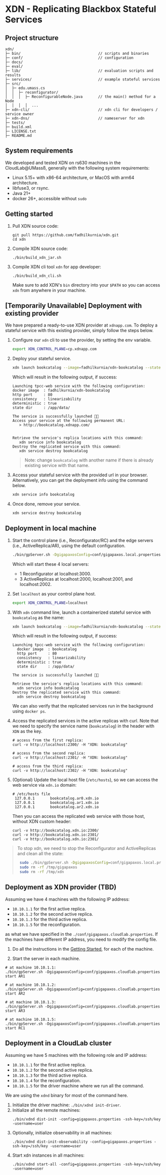 # XDN - Replicating Blackbox Stateful Services

## Project structure
```
xdn/
├─ bin/                                   // scripts and binaries
├─ conf/                                  // configuration
├─ docs/
├─ eval/
├─ lib/                                   // evaluation scripts and results
├─ services/                              // example stateful services
├─ src/
│  ├─ edu.umass.cs
│  │  ├─ reconfigurator/
│  │  │  ├─ ReconfigurableNode.java       // the main() method for a Node
│  │  │  │  ...
├─ xdn-cli/                               // xdn cli for developers / service owner
├─ xdn-dns/                               // nameserver for xdn
├─ tests/
├─ build.xml
├─ LICENSE.txt
├─ README.md
```

## System requirements
We developed and tested XDN on rs630 machines in the CloudLab@UMassß, generally 
with the following system requirements:
- Linux 5.15+ with x86-64 architecture, or MacOS with arm64 architecture.
- libfuse3, or rsync.
- Java 21+
- docker 26+, accessible without `sudo`

<a name="getting-started"></a>
## Getting started

1. Pull XDN source code:
    ```
   git pull https://github.com/fadhilkurnia/xdn.git
   cd xdn
    ```
2. Compile XDN source code:
    ```
   ./bin/build_xdn_jar.sh
    ```
3. Compile XDN cli tool `xdn` for app developer:
    ```
   ./bin/build_xdn_cli.sh
    ```
   Make sure to add XDN's `bin` directory into your `$PATH` so you can access `xdn` from anywhere in your machine. 

## [Temporarily Unavailable] Deployment with existing provider
We have prepared a ready-to-use XDN provider at `xdnapp.com`. 
To deploy a stateful service with this existing provider, simply follow the steps below.

1. Configure our `xdn` cli to use the provider, by setting the env variable.
   ```bash
   export XDN_CONTROL_PLANE=cp.xdnapp.com
   ```
2. Deploy your stateful service.
   ```bash
   xdn launch bookcatalog --image=fadhilkurnia/xdn-bookcatalog --state=/app/data/ --deterministic=true
   ```

   Which will result in the following output, if success:
   ```
   Launching tpcc-web service with the following configuration: 
   docker image  : fadhilkurnia/xdn-bookcatalog
   http port     : 80
   consistency   : linearizability
   deterministic : true
   state dir     : /app/data/
   
   The service is successfully launched 🎉🚀
   Access your service at the following permanent URL:
      > http://bookcatalog.xdnapp.com/
   
   
   Retrieve the service's replica locations with this command:
      xdn service info bookcatalog
   Destroy the replicated service with this command:
      xdn service destroy bookcatalog
   ```

   > Note: change `bookcatalog` with another name if there is already existing service with that name.

3. Access your stateful service with the provided url in your browser.
   Alternatively, you can get the deployment info using the command below.
   ```bash
   xdn service info bookcatalog
   ```
4. Once done, remove your service.
   ```bash
   xdn service destroy bookcatalog
   ```

## Deployment in local machine

1. Start the control plane (i.e., Reconfigurator/RC) and the edge servers (i.e., ActiveReplica/AR), 
   using the default configuration.
   ```bash
   ./bin/gpServer.sh -DgigapaxosConfig=conf/gigapaxos.local.properties start all
   ```
   Which will start these 4 local servers:
    - 1 Reconfigurator at localhost:3000.
    - 3 ActiveReplicas at localhost:2000, localhost:2001, and localhost:2002.

2. Set `localhost` as your control plane host.
   ```bash
   export XDN_CONTROL_PLANE=localhost
   ```

3. With `xdn` command line, launch a containerized stateful service with `bookcatalog` as the name:
   ```bash
   xdn launch bookcatalog --image=fadhilkurnia/xdn-bookcatalog --state=/app/data/ --deterministic=true
   ```
   Which will result in the following output, if success:
   ```
   Launching tpcc-web service with the following configuration:
     docker image  : bookcatalog
     http port     : 80
     consistency   : linearizability
     deterministic : true
     state dir     : /app/data/
   
   The service is successfully launched 🎉🚀
   
   Retrieve the service's replica locations with this command:
     xdn service info bookcatalog
   Destroy the replicated service with this command:
     xdn service destroy bookcatalog
   ```

   We can also verify that the replicated services run in the background using `docker ps`.

4. Access the replicated services in the active replicas with curl. Note that we need to specify
   the service name (`bookcatalog`) in the header with `XDN` as the key.
   ```
   # access from the first replica:
   curl -v http://localhost:2300/ -H "XDN: bookcatalog"
   
   # access from the second replica:
   curl -v http://localhost:2301/ -H "XDN: bookcatalog"
   
   # access from the third replica:
   curl -v http://localhost:2302/ -H "XDN: bookcatalog"
   ```

5. (Optional) Update the local host file (`/etc/hosts`), 
   so we can access the web service via `xdn.io` domain:
   ```
   # /etc/hosts file
    127.0.0.1       bookcatalog.ar0.xdn.io
    127.0.0.1       bookcatalog.ar1.xdn.io
    127.0.0.1       bookcatalog.ar2.xdn.io
   ```
   Then you can access the replicated web service with those host, without XDN custom header:
   ```
   curl -v http://bookcatalog.xdn.io:2300/
   curl -v http://bookcatalog.xdn.io:2301/
   curl -v http://bookcatalog.xdn.io:2301/
   ```

> To stop xdn, we need to stop the Reconfigurator and ActiveReplicas and clean all the state:
> ```bash
>  sudo ./bin/gpServer.sh -DgigapaxosConfig=conf/gigapaxos.local.properties forceclear all
>  sudo rm -rf /tmp/gigapaxos
>  sudo rm -rf /tmp/xdn
> ```

## Deployment as XDN provider (TBD)

Assuming we have 4 machines with the following IP address:
- `10.10.1.1` for the first active replica.
- `10.10.1.2` for the second active replica.
- `10.10.1.3` for the third active replica.
- `10.10.1.5` for the reconfiguration.

as what we have specified in the `./conf/gigapaxos.cloudlab.properties`.
If the machines have different IP address, you need to modify the config file.

1. Do all the instructions in the [Getting Started](#getting-started), for each of the machine.

2. Start the server in each machine.
```
# at machine 10.10.1.1:
./bin/gpServer.sh -DgigapaxosConfig=conf/gigapaxos.cloudlab.properties start AR1

# at machine 10.10.1.2:
./bin/gpServer.sh -DgigapaxosConfig=conf/gigapaxos.cloudlab.properties start AR2

# at machine 10.10.1.3:
./bin/gpServer.sh -DgigapaxosConfig=conf/gigapaxos.cloudlab.properties start AR3

# at machine 10.10.1.5:
./bin/gpServer.sh -DgigapaxosConfig=conf/gigapaxos.cloudlab.properties start RC1
```

## Deployment in a CloudLab cluster

Assuming we have 5 machines with the following role and IP address:
- `10.10.1.1` for the first active replica.
- `10.10.1.2` for the second active replica.
- `10.10.1.3` for the third active replica.
- `10.10.1.4` for the reconfiguration.
- `10.10.1.5` for the driver machine where we run all the command.

We are using the `xdnd` binary for most of the command here.

1. Initialize the driver machine: `./bin/xdnd init-driver`.
2. Initialize all the remote machines: 
   ```
   ./bin/xdnd dist-init -config=gigapaxos.properties -ssh-key=/ssh/key -username=user
   ```
3. Optionally, initialize observability in all machines:
   ```
   ./bin/xdnd dist-init-observability -config=gigapaxos.properties -ssh-key=/ssh/key -username=user
   ```
4. Start xdn instances in all machines:
   ```
   ./bin/xdnd start-all -config=gigapaxos.properties -ssh-key=/ssh/key -username=user
   ```